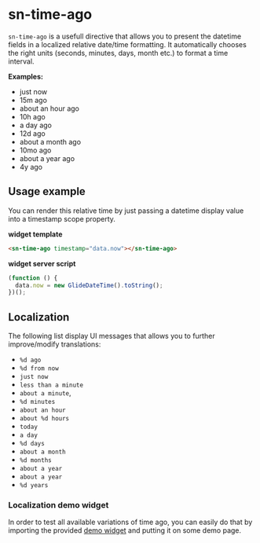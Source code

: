 # sn-time-ago

`sn-time-ago` is a usefull directive that allows you to present the datetime fields in a localized relative date/time formatting. It automatically chooses the right units (seconds, minutes, days, month etc.) to format a time interval.

**Examples:**

- just now
- 15m ago
- about an hour ago
- 10h ago
- a day ago
- 12d ago
- about a month ago
- 10mo ago
- about a year ago
- 4y ago

## Usage example

You can render this relative time by just passing a datetime display value into a timestamp scope property.

**widget template**

```html
<sn-time-ago timestamp="data.now"></sn-time-ago>
```

**widget server script**

```javascript
(function () {
  data.now = new GlideDateTime().toString();
})();
```

## Localization

The following list display UI messages that allows you to further improve/modify translations:

- `%d ago`
- `%d from now`
- `just now`
- `less than a minute`
- `about a minute`,
- `%d minutes`
- `about an hour`
- `about %d hours`
- `today`
- `a day`
- `%d days`
- `about a month`
- `%d months`
- `about a year`
- `about a year`
- `%d years`

### Localization demo widget

In order to test all available variations of time ago, you can easily do that by importing the provided [demo widget](sp_widget_sn_timeago_demo.xml) and putting it on some demo page.
